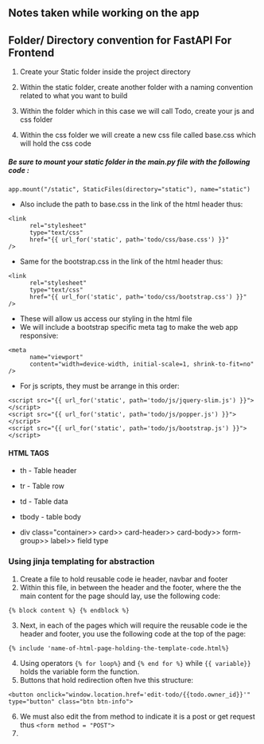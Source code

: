 ## Notes taken while working on the app

## Folder/ Directory convention for FastAPI For Frontend

1. Create your Static folder inside the project directory
2. Within the static folder, create another folder with a naming convention related to what you want to build
3. Within the folder which in this case we will call Todo, create your js and css folder

4. Within the css folder we will create a new css file called base.css which will hold the css code

##### Be sure to mount your static folder in the main.py file with the following code :

```
app.mount("/static", StaticFiles(directory="static"), name="static")
```

- Also include the path to base.css in the link of the html header thus:

```
<link
      rel="stylesheet"
      type="text/css"
      href="{{ url_for('static', path='todo/css/base.css') }}"
/>
```

- Same for the bootstrap.css in the link of the html header thus:

```
<link
      rel="stylesheet"
      type="text/css"
      href="{{ url_for('static', path='todo/css/bootstrap.css') }}"
/>
```

- These will allow us access our styling in the html file
- We will include a bootstrap specific meta tag to make the web app responsive:

```
<meta
      name="viewport"
      content="width=device-width, initial-scale=1, shrink-to-fit=no"
/>
```

- For js scripts, they must be arrange in this order:

```
<script src="{{ url_for('static', path='todo/js/jquery-slim.js') }}"></script>
<script src="{{ url_for('static', path='todo/js/popper.js') }}"></script>
<script src="{{ url_for('static', path='todo/js/bootstrap.js') }}"></script>
```

#### HTML TAGS

- th - Table header
- tr - Table row
- td - Table data
- tbody - table body

- div class="container>> card>> card-header>> card-body>> form-group>> label>> field type

### Using jinja templating for abstraction

1. Create a file to hold reusable code ie header, navbar and footer
2. Within this file, in between the header and the footer, where the the main content for the page should lay, use the following code:

```
{% block content %} {% endblock %}
```

3. Next, in each of the pages which will require the reusable code ie the header and footer, you use the following code at the top of the page:

```
{% include 'name-of-html-page-holding-the-template-code.html%}
```

4. Using operators `{% for loop%}` and `{% end for %}` while `{{ variable}}` holds the variable form the function.
5. Buttons that hold redirection often hve this structure:

```
<button onclick="window.location.href='edit-todo/{{todo.owner_id}}'" type="button" class="btn btn-info">
```

6. We must also edit the from method to indicate it is a post or get request thus `<form method = "POST">`
7.
